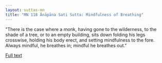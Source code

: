 ```yaml
---
layout: suttas-mn
title: "MN 118 Ānāpāna Sati Sutta: Mindfulness of Breathing"
---
```



"There is the case where a monk, having gone to the wilderness, to the shade of a tree, or to an empty building, sits down folding his legs crosswise, holding his body erect, and setting mindfulness to the fore. Always mindful, he breathes in; mindful he breathes out."


[Full text](https://www.dhammatalks.org/suttas/MN/MN118.html)

